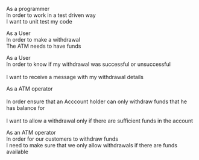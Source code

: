 As a programmer <br>
In order to work in a test driven way <br>
I want to unit test my code <br>

As a User <br>
In order to make a withdrawal <br>
The ATM needs to have funds <br>
 
 As a User               <br>
In order to know if my withdrawal was successful or unsuccessful   <br>            
I want to receive a message with my withdrawal details<br>

As a ATM operator <br>          
In order ensure that an Acccount holder can only withdraw funds that he has balance for  <br>         
I want to allow a withdrawal only if there are sufficient funds in the account<br>

As an ATM operator <br>
In order for our customers to withdraw funds <br>
I need to make sure that we only allow withdrawals if there are funds available <br>
